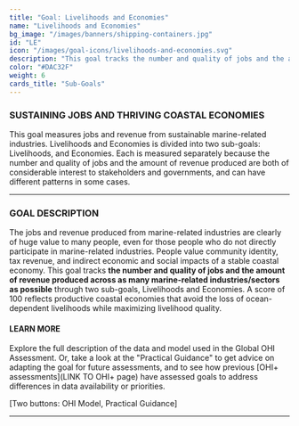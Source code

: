 ```yaml
---
title: "Goal: Livelihoods and Economies"
name: "Livelihoods and Economies"
bg_image: "/images/banners/shipping-containers.jpg"
id: "LE"
icon: "/images/goal-icons/livelihoods-and-economies.svg"
description: "This goal tracks the number and quality of jobs and the amount of revenue produced across as many marine-related industries as possible."
color: "#DAC32F"
weight: 6
cards_title: "Sub-Goals"
---
```


### SUSTAINING JOBS AND THRIVING COASTAL ECONOMIES
This goal measures jobs and revenue from sustainable marine-related industries. Livelihoods and Economies is divided into two sub-goals: Livelihoods, and Economies. Each is measured separately because the number and quality of jobs and the amount of revenue produced are both of considerable interest to stakeholders and governments, and can have different patterns in some cases.


----

### GOAL DESCRIPTION

The jobs and revenue produced from marine-related industries are clearly of huge value to many people, even for those people who do not directly participate in marine-related industries. People value community identity, tax revenue, and indirect economic and social impacts of a stable coastal economy. This goal tracks **the number and quality of jobs and the amount of revenue produced across as many marine-related industries/sectors as possible** through two sub-goals, Livelihoods and Economies. A score of 100 reflects productive coastal economies that avoid the loss of ocean-dependent livelihoods while maximizing livelihood quality.

#### LEARN MORE
Explore the full description of the data and model used in the Global OHI Assessment. Or, take a look at the "Practical Guidance" to get advice on adapting the goal for future assessments, and to see how previous [OHI+ assessments](LINK TO OHI+ page) have assessed goals to address differences in data availability or priorities.

[Two buttons: OHI Model, Practical Guidance]

----


